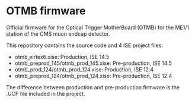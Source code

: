  OTMB firmware
================================================================
Official firmware for the Optical Trigger MotherBoard (OTMB) for
the ME1/1 station of the CMS muon endcap detector.

This repository contains the source code and 4 ISE project files:
- otmb_virtex6.xise: Production, ISE 14.5
- otmb_preprod_145/otmb_prod_145.xise: Pre-production, ISE 14.5
- otmb_prod_124/otmb_prod_124.xise: Production, ISE 12.4
- otmb_preprod_124/otmb_prod_124.xise: Pre-production, ISE 12.4

The difference between production and pre-production firmware is
the .UCF file included in the project. 